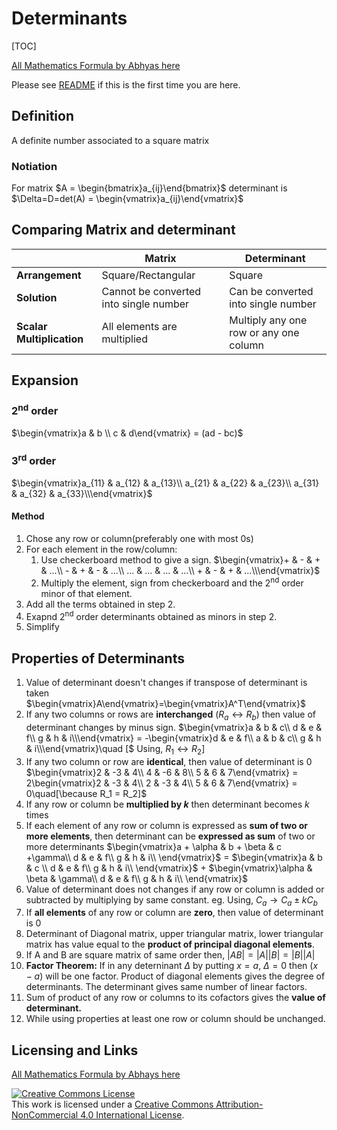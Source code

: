 


# Determinants

[TOC]

[All Mathematics Formula by Abhyas here](README.md)

Please see [README](README.md#README) if this is the first time you are here.

## Definition

A definite number associated to a square matrix

### Notiation

For matrix $A = \begin{bmatrix}a_{ij}\end{bmatrix}$ determinant is $\Delta=D=det(A) = \begin{vmatrix}a_{ij}\end{vmatrix}$

## Comparing Matrix and determinant

||Matrix|Determinant|
|-|-|-|
|**Arrangement**| Square/Rectangular |Square|
|**Solution**|Cannot be converted into single number| Can be converted into single number|
|**Scalar Multiplication**| All elements are multiplied| Multiply any one row or any one column|

## Expansion 

### 2<sup>nd</sup> order 

$\begin{vmatrix}a & b \\ c & d\end{vmatrix} = (ad - bc)$

### 3<sup>rd</sup> order

$\begin{vmatrix}a_{11} & a_{12} & a_{13}\\
                a_{21} & a_{22} & a_{23}\\
                a_{31} & a_{32} & a_{33}\\\end{vmatrix}$
                
#### Method

1. Chose any row or column(preferably one with most $0$s)
2. For each element in the row/column:
    1. Use checkerboard method to give a sign.
        $\begin{vmatrix}+ & - & + & ...\\
                        - & + & - & ...\\
                        ... & ... & ... & ...\\ 
                        + & - & + & ...\\\end{vmatrix}$
    2. Multiply the element, sign from checkerboard and the 2<sup>nd</sup> order minor of that element. 
3. Add all the terms obtained in step 2.
4. Exapnd 2<sup>nd</sup> order determinants obtained as minors in step 2.
5. Simplify

## Properties of Determinants

1. Value of determinant doesn't changes if transpose of determinant is taken
    $\begin{vmatrix}A\end{vmatrix}=\begin{vmatrix}A^T\end{vmatrix}$
2. If any two columns or rows are **interchanged** ($R_a \leftrightarrow R_b$) then value of determinant changes by minus sign. 
    $\begin{vmatrix}a & b & c\\
                    d & e & f\\
                    g & h & i\\\end{vmatrix} = -\begin{vmatrix}d & e & f\\
                                                               a & b & c\\
                                                               g & h & i\\\end{vmatrix}\quad [$ Using, $R_1 \leftrightarrow R_2]$
4. If any two column or row are **identical**, then value of determinant is $0$
    $\begin{vmatrix}2 & -3 & 4\\
                    4 & -6 & 8\\
                    5 & 6 & 7\end{vmatrix} = 2\begin{vmatrix}2 & -3 & 4\\
               2 & -3 & 4\\
               5 & 6 & 7\end{vmatrix} = 0\quad[\because R_1 = R_2]$
4. If any row or column be **multiplied by $k$** then determinant becomes $k$ times
5. If each element of any row or column is expressed as **sum of two or more elements**, then determinant can be **expressed as sum** of two or more determinants
    $\begin{vmatrix}a + \alpha & b + \beta & c +\gamma\\
                    d          & e         & f\\
                    g          & h         & i\\
                    \end{vmatrix}$ = $\begin{vmatrix}a & b & c \\
                                                     d          & e         & f\\
                                                     g          & h         & i\\
                    \end{vmatrix}$ + $\begin{vmatrix}\alpha & \beta & \gamma\\
                                                      d          & e         & f\\
                                                      g          & h         & i\\
                    \end{vmatrix}$
6. Value of determinant does not changes if any row or column is added or subtracted by multiplying by same constant. eg. Using, $C_a \rightarrow  C_a \pm k C_b$
7. If **all elements** of any row or column are **zero**, then value of determinant is $0$
8. Determinant of Diagonal matrix, upper triangular matrix, lower triangular matrix has value  equal to the **product of principal diagonal elements**. 
9. If A and B are square matrix of same order then, 
    $|AB| = |A||B| = |B||A|$
10. **Factor Theorem:** 
    If in any deterninant $\Delta$ by putting $x=a$, $\Delta = 0$ then $(x - a)$ will be one factor.
    Product of diagonal elements gives the degree of determinants. The determinant gives same number of linear factors.
11. Sum of product of any row or columns to its cofactors gives the **value of determinant.** 
12. While using properties at least one row or column should be unchanged. 

## Licensing and Links

[All Mathematics Formula by Abhays here](README.md)

<a rel="license" href="http://creativecommons.org/licenses/by-nc/4.0/"><img alt="Creative Commons License" style="border-width:0" src="https://i.creativecommons.org/l/by-nc/4.0/88x31.png" /></a><br />This work is licensed under a <a rel="license" href="http://creativecommons.org/licenses/by-nc/4.0/">Creative Commons Attribution-NonCommercial 4.0 International License</a>.






